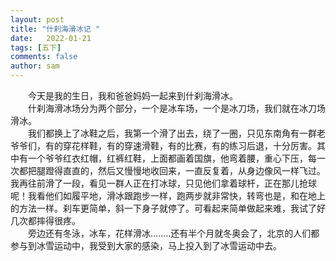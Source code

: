 ```yaml
---
layout: post
title: "什刹海滑冰记 "
date:   2022-01-21
tags: [五下]
comments: false
author: sam
---      
```


&emsp;&emsp;今天是我的生日，我和爸爸妈妈一起来到什刹海滑冰。      
&emsp;&emsp;什刹海滑冰场分为两个部分，一个是冰车场，一个是冰刀场，我们就在冰刀场滑冰。          
&emsp;&emsp;我们都换上了冰鞋之后，我第一个滑了出去，绕了一圈，只见东南角有一群老爷爷们，有的穿花样鞋，有的穿速滑鞋，有的比赛，有的练习后退，十分厉害。其中有一个爷爷红衣红帽，红裤红鞋，上面都画着国旗，他弯着腰，重心下压，每一次都把腿蹬得直直的，然后又慢慢地收回来，一直反复着，从身边像风一样飞过。我再往前滑了一段，看见一群人正在打冰球，只见他们拿着球杆，正在那儿抢球呢！我看他们如履平地，滑冰跟跑步一样，跑两步就非常快，转弯也是，和在地上的方法一样。刹车更简单，斜一下身子就停了。可看起来简单做起来难，我试了好几次都摔得很疼。     
&emsp;&emsp;旁边还有冬泳，冰车，花样滑冰……..还有半个月就冬奥会了，北京的人们都参与到冰雪运动中，我受到大家的感染，马上投入到了冰雪运动中去。      
